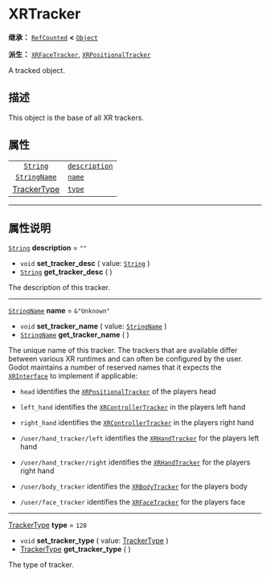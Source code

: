 <!-- ⚠ 请勿编辑本文件 ⚠ -->
<!-- 本文档使用脚本从 WeDot 引擎源码仓库生成。 -->
<!-- 生成脚本：https://github.com/WeDot-Engine/WeDot/tree/4.3/doc/tools/make_md.py； -->
<!-- 原文件：https://github.com/WeDot-Engine/WeDot/tree/4.3/doc/classes/XRTracker.xml。 -->

<div id="_class_xrtracker"></div>

# XRTracker

**继承：** [`RefCounted`](class_refcounted.md) **<** [`Object`](class_object.md)

**派生：** [`XRFaceTracker`](class_xrfacetracker.md), [`XRPositionalTracker`](class_xrpositionaltracker.md)

A tracked object.

## 描述

This object is the base of all XR trackers.

## 属性

|||
|:-:|:--|
| [`String`](class_string.md)               | [`description`](#class_xrtracker_property_description) | ``""``         |
| [`StringName`](class_stringname.md)       | [`name`](#class_xrtracker_property_name)               | ``&"Unknown"`` |
| [TrackerType](#enum_xrserver_trackertype) | [`type`](#class_xrtracker_property_type)               | ``128``        |

<!-- rst-class:: classref-section-separator -->

---

## 属性说明

<div id="_class_xrtracker_property_description"></div>

[`String`](class_string.md) **description** = ``""`` <div id="class_xrtracker_property_description"></div>

- `void` **set_tracker_desc** ( value: [`String`](class_string.md) )
- [`String`](class_string.md) **get_tracker_desc** ( )

The description of this tracker.

<!-- rst-class:: classref-item-separator -->

---

<div id="_class_xrtracker_property_name"></div>

[`StringName`](class_stringname.md) **name** = ``&"Unknown"`` <div id="class_xrtracker_property_name"></div>

- `void` **set_tracker_name** ( value: [`StringName`](class_stringname.md) )
- [`StringName`](class_stringname.md) **get_tracker_name** ( )

The unique name of this tracker. The trackers that are available differ between various XR runtimes and can often be configured by the user. Godot maintains a number of reserved names that it expects the [`XRInterface`](class_xrinterface.md) to implement if applicable:

- `head` identifies the [`XRPositionalTracker`](class_xrpositionaltracker.md) of the players head

- `left_hand` identifies the [`XRControllerTracker`](class_xrcontrollertracker.md) in the players left hand

- `right_hand` identifies the [`XRControllerTracker`](class_xrcontrollertracker.md) in the players right hand

- `/user/hand_tracker/left` identifies the [`XRHandTracker`](class_xrhandtracker.md) for the players left hand

- `/user/hand_tracker/right` identifies the [`XRHandTracker`](class_xrhandtracker.md) for the players right hand

- `/user/body_tracker` identifies the [`XRBodyTracker`](class_xrbodytracker.md) for the players body

- `/user/face_tracker` identifies the [`XRFaceTracker`](class_xrfacetracker.md) for the players face

<!-- rst-class:: classref-item-separator -->

---

<div id="_class_xrtracker_property_type"></div>

[TrackerType](#enum_xrserver_trackertype) **type** = ``128`` <div id="class_xrtracker_property_type"></div>

- `void` **set_tracker_type** ( value: [TrackerType](#enum_xrserver_trackertype) )
- [TrackerType](#enum_xrserver_trackertype) **get_tracker_type** ( )

The type of tracker.

[^virtual]: 本方法通常需要用户覆盖才能生效。
[^const]: 本方法无副作用，不会修改该实例的任何成员变量。
[^vararg]: 本方法除了能接受在此处描述的参数外，还能够继续接受任意数量的参数。
[^constructor]: 本方法用于构造某个类型。
[^static]: 调用本方法无需实例，可直接使用类名进行调用。
[^operator]: 本方法描述的是使用本类型作为左操作数的有效运算符。
[^bitfield]: 这个值是由下列位标志构成位掩码的整数。
[^void]: 无返回值。
